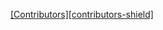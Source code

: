 [[Contributors][contributors-shield]][contributors-url]

[contributors-sheild]: https://img.shields.io/github/contributors/othneildrew/Best-README-Template.svg?style=for-the-badge
[contributors-url]: https://github.com/j-w-s/CSC-132-Final-Project/pulse
